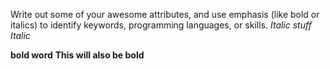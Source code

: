 Write out some of your awesome attributes, and use emphasis (like bold or italics) to identify keywords, programming languages, or skills. 
*Italic stuff*
_Italic_

**bold word**
__This will also be bold__
